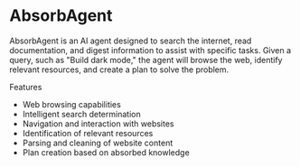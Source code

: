 # AbsorbAgent
AbsorbAgent is an AI agent designed to search the internet, read documentation, and digest information to assist with specific tasks. Given a query, such as "Build dark mode," the agent will browse the web, identify relevant resources, and create a plan to solve the problem.

Features
* Web browsing capabilities
* Intelligent search determination
* Navigation and interaction with websites
* Identification of relevant resources
* Parsing and cleaning of website content
* Plan creation based on absorbed knowledge
